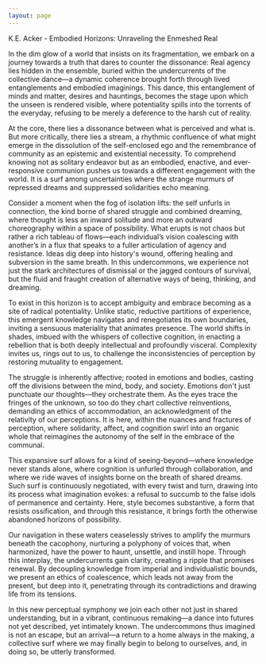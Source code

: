 ```yaml
---
layout: page
---
```

K.E. Acker - Embodied Horizons: Unraveling the Enmeshed Real

In the dim glow of a world that insists on its fragmentation, we embark on a journey towards a truth that dares to counter the dissonance: Real agency lies hidden in the ensemble, buried within the undercurrents of the collective dance—a dynamic coherence brought forth through lived entanglements and embodied imaginings. This dance, this entanglement of minds and matter, desires and hauntings, becomes the stage upon which the unseen is rendered visible, where potentiality spills into the torrents of the everyday, refusing to be merely a deference to the harsh cut of reality.

At the core, there lies a dissonance between what is perceived and what is. But more critically, there lies a stream, a rhythmic confluence of what might emerge in the dissolution of the self-enclosed ego and the remembrance of community as an epistemic and existential necessity. To comprehend knowing not as solitary endeavor but as an embodied, enactive, and ever-responsive communion pushes us towards a different engagement with the world. It is a surf among uncertainties where the strange murmurs of repressed dreams and suppressed solidarities echo meaning.

Consider a moment when the fog of isolation lifts: the self unfurls in connection, the kind borne of shared struggle and combined dreaming, where thought is less an inward solitude and more an outward choreography within a space of possibility. What erupts is not chaos but rather a rich tableau of flows—each individual’s vision coalescing with another’s in a flux that speaks to a fuller articulation of agency and resistance. Ideas dig deep into history's wound, offering healing and subversion in the same breath. In this undercommons, we experience not just the stark architectures of dismissal or the jagged contours of survival, but the fluid and fraught creation of alternative ways of being, thinking, and dreaming.

To exist in this horizon is to accept ambiguity and embrace becoming as a site of radical potentiality. Unlike static, reductive partitions of experience, this emergent knowledge navigates and renegotiates its own boundaries, inviting a sensuous materiality that animates presence. The world shifts in shades, imbued with the whispers of collective cognition, in enacting a rebellion that is both deeply intellectual and profoundly visceral. Complexity invites us, rings out to us, to challenge the inconsistencies of perception by restoring mutuality to engagement.

The struggle is inherently affective; rooted in emotions and bodies, casting off the divisions between the mind, body, and society. Emotions don't just punctuate our thoughts—they orchestrate them. As the eyes trace the fringes of the unknown, so too do they chart collective reinventions, demanding an ethics of accommodation, an acknowledgment of the relativity of our perceptions. It is here, within the nuances and fractures of perception, where solidarity, affect, and cognition swirl into an organic whole that reimagines the autonomy of the self in the embrace of the communal.

This expansive surf allows for a kind of seeing-beyond—where knowledge never stands alone, where cognition is unfurled through collaboration, and where we ride waves of insights borne on the breath of shared dreams. Such surf is continuously negotiated, with every twist and turn, drawing into its process what imagination evokes: a refusal to succumb to the false idols of permanence and certainty. Here, style becomes substantive, a form that resists ossification, and through this resistance, it brings forth the otherwise abandoned horizons of possibility.

Our navigation in these waters ceaselessly strives to amplify the murmurs beneath the cacophony, nurturing a polyphony of voices that, when harmonized, have the power to haunt, unsettle, and instill hope. Through this interplay, the undercurrents gain clarity, creating a ripple that promises renewal. By decoupling knowledge from imperial and individualistic bounds, we present an ethics of coalescence, which leads not away from the present, but deep into it, penetrating through its contradictions and drawing life from its tensions.

In this new perceptual symphony we join each other not just in shared understanding, but in a vibrant, continuous remaking—a dance into futures not yet described, yet intimately known. The undercommons thus imagined is not an escape, but an arrival—a return to a home always in the making, a collective surf where we may finally begin to belong to ourselves, and, in doing so, be utterly transformed.